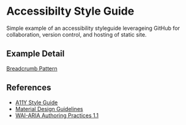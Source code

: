 # Accessibilty Style Guide
Simple example of an accessibility styleguide leverageing GitHub for collaboration, version control, and hosting of static site.

## Example Detail
[Breadcrumb Pattern](breadcrumb.md)

## References
* [A11Y Style Guide](https://a11y-style-guide.com/style-guide/)
* [Material Design Guidelines](https://material.io/design/guidelines-overview/)
* [WAI-ARIA Authoring Practices 1.1](https://www.w3.org/TR/wai-aria-practices-1.1/#no_aria_better_bad_aria)
